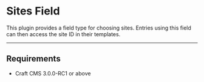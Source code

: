 # Sites Field

This plugin provides a field type for choosing sites. Entries using this field can then access the site ID in their templates.

---

## Requirements

* Craft CMS 3.0.0-RC1 or above
